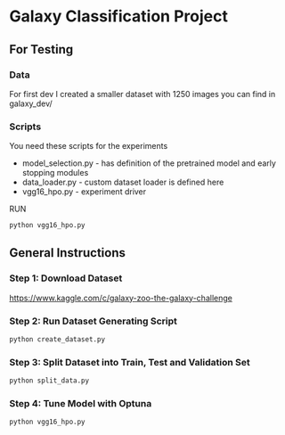 # Galaxy Classification Project

## For Testing

### Data

For first dev I created a smaller dataset with 1250 images you can find in galaxy_dev/

### Scripts

You need these scripts for the experiments

* model_selection.py - has definition of the pretrained model and early stopping modules
* data_loader.py  - custom dataset loader is defined here
* vgg16_hpo.py - experiment driver


RUN 

```python
python vgg16_hpo.py
```




## General Instructions 
### Step 1: Download Dataset

https://www.kaggle.com/c/galaxy-zoo-the-galaxy-challenge

### Step 2: Run Dataset Generating Script

```python
python create_dataset.py
```
### Step 3: Split Dataset into Train, Test and Validation Set

```python
python split_data.py
```
### Step 4: Tune Model with Optuna

```python
python vgg16_hpo.py
```




